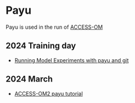 # Payu

Payu is used in the run of [ACCESS-OM](/models/run-a-model/run-access-om)

## 2024 Training day 
- [Running Model Experiments with payu and git](https://forum.access-hive.org.au/t/running-model-experiments-with-payu-and-git/2285)

## 2024 March  

- [ACCESS-OM2 payu tutorial](https://forum.access-hive.org.au/t/access-om2-payu-tutorial/1750)
